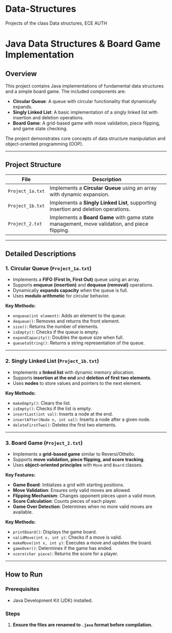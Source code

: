 # Data-Structures
Projects of the class Data structures, ECE AUTH
# **Java Data Structures & Board Game Implementation**

## **Overview**
This project contains Java implementations of fundamental data structures and a simple board game. The included components are:  

- **Circular Queue**: A queue with circular functionality that dynamically expands.  
- **Singly Linked List**: A basic implementation of a singly linked list with insertion and deletion operations.  
- **Board Game**: A grid-based game with move validation, piece flipping, and game state checking.  

The project demonstrates core concepts of data structure manipulation and object-oriented programming (OOP).

---

## **Project Structure**
| File                 | Description |
|----------------------|-------------|
| `Project_1a.txt`  | Implements a **Circular Queue** using an array with dynamic expansion. |
| `Project_1b.txt`  | Implements a **Singly Linked List**, supporting insertion and deletion operations. |
| `Project_2.txt`   | Implements a **Board Game** with game state management, move validation, and piece flipping. |

---

## **Detailed Descriptions**
### **1. Circular Queue (`Project_1a.txt`)**
- Implements a **FIFO (First In, First Out)** queue using an array.  
- Supports **enqueue (insertion)** and **dequeue (removal)** operations.  
- Dynamically **expands capacity** when the queue is full.  
- Uses **modulo arithmetic** for circular behavior.  

**Key Methods:**
- `enqueue(int element)`: Adds an element to the queue.
- `dequeue()`: Removes and returns the front element.
- `size()`: Returns the number of elements.
- `isEmpty()`: Checks if the queue is empty.
- `expandCapacity()`: Doubles the queue size when full.
- `queuetoString()`: Returns a string representation of the queue.

---

### **2. Singly Linked List (`Project_1b.txt`)**
- Implements a **linked list** with dynamic memory allocation.  
- Supports **insertion at the end** and **deletion of first two elements**.  
- Uses **nodes** to store values and pointers to the next element.  

**Key Methods:**
- `makeEmpty()`: Clears the list.  
- `isEmpty()`: Checks if the list is empty.  
- `insertLast(int val)`: Inserts a node at the end.  
- `insertAfter(Node n, int val)`: Inserts a node after a given node.  
- `deleteFirstTwo()`: Deletes the first two elements.  

---

### **3. Board Game (`Project_2.txt`)**
- Implements a **grid-based game** similar to Reversi/Othello.  
- Supports **move validation, piece flipping, and score tracking**.  
- Uses **object-oriented principles** with `Move` and `Board` classes.  

**Key Features:**
- **Game Board**: Initializes a grid with starting positions.
- **Move Validation**: Ensures only valid moves are allowed.
- **Flipping Mechanism**: Changes opponent pieces upon a valid move.
- **Score Calculation**: Counts pieces of each player.
- **Game Over Detection**: Determines when no more valid moves are available.

**Key Methods:**
- `printBoard()`: Displays the game board.
- `validMove(int x, int y)`: Checks if a move is valid.
- `makeMove(int x, int y)`: Executes a move and updates the board.
- `gameOver()`: Determines if the game has ended.
- `score(char piece)`: Returns the score for a player.

---

## **How to Run**
### **Prerequisites**
- Java Development Kit (JDK) installed.  

### **Steps**
1. **Ensure the files are renamed to `.java` format before compilation.**  

